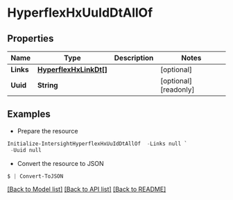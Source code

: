 # HyperflexHxUuIdDtAllOf
## Properties

Name | Type | Description | Notes
------------ | ------------- | ------------- | -------------
**Links** | [**HyperflexHxLinkDt[]**](HyperflexHxLinkDt.md) |  | [optional] 
**Uuid** | **String** |  | [optional] [readonly] 

## Examples

- Prepare the resource
```powershell
Initialize-IntersightHyperflexHxUuIdDtAllOf  -Links null `
 -Uuid null
```

- Convert the resource to JSON
```powershell
$ | Convert-ToJSON
```

[[Back to Model list]](../README.md#documentation-for-models) [[Back to API list]](../README.md#documentation-for-api-endpoints) [[Back to README]](../README.md)

